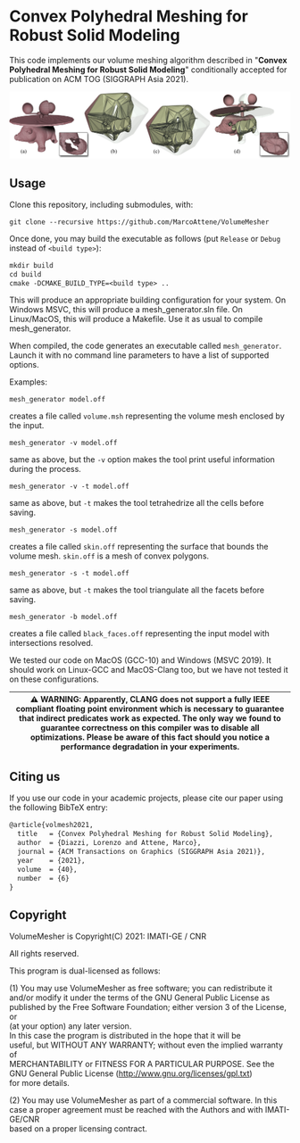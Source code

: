 # Convex Polyhedral Meshing for Robust Solid Modeling

This code implements our volume meshing algorithm described in "**Convex Polyhedral Meshing for Robust Solid Modeling**" conditionally accepted for publication on ACM TOG (SIGGRAPH Asia 2021). 

<p align="center"><img src="teaser_img.png"></p>


## Usage
Clone this repository, including submodules, with:
```
git clone --recursive https://github.com/MarcoAttene/VolumeMesher
```
Once done, you may build the executable as follows (put ``Release`` or ``Debug`` instead of ``<build type>``):
```
mkdir build
cd build
cmake -DCMAKE_BUILD_TYPE=<build type> ..
```
This will produce an appropriate building configuration for your system.
On Windows MSVC, this will produce a mesh_generator.sln file.
On Linux/MacOS, this will produce a Makefile. 
Use it as usual to compile mesh_generator.

When compiled, the code generates an executable called ``mesh_generator``.
Launch it with no command line parameters to have a list of supported options.

Examples:

```
mesh_generator model.off
```
creates a file called ``volume.msh`` representing the volume mesh enclosed by the input.

```
mesh_generator -v model.off
```
same as above, but the ``-v`` option makes the tool print useful information during the process.

```
mesh_generator -v -t model.off
```
same as above, but ``-t`` makes the tool tetrahedrize all the cells before saving.

```
mesh_generator -s model.off
```
creates a file called ``skin.off`` representing the surface that bounds the volume mesh. ``skin.off`` is a mesh of convex polygons.

```
mesh_generator -s -t model.off
```
same as above, but ``-t`` makes the tool triangulate all the facets before saving.

```
mesh_generator -b model.off
```
creates a file called ``black_faces.off`` representing the input model with intersections resolved.



We tested our code on MacOS (GCC-10) and Windows (MSVC 2019).
It should work on Linux-GCC and MacOS-Clang too, but we have not tested it on these configurations.

|:warning: WARNING: Apparently, CLANG does not support a fully IEEE compliant floating point environment which is necessary to guarantee that indirect predicates work as expected. The only way we found to guarantee correctness on this compiler was to disable all optimizations. Please be aware of this fact should you notice a performance degradation in your experiments. |
| --- |

## Citing us
If you use our code in your academic projects, please cite our paper using the following BibTeX entry:
```
@article{volmesh2021,
  title   = {Convex Polyhedral Meshing for Robust Solid Modeling},
  author  = {Diazzi, Lorenzo and Attene, Marco},
  journal = {ACM Transactions on Graphics (SIGGRAPH Asia 2021)},
  year    = {2021},
  volume  = {40},
  number  = {6}
}
```

## Copyright

VolumeMesher is Copyright(C) 2021: IMATI-GE / CNR                                       

All rights reserved.                                                      
                                                                  
This program is dual-licensed as follows:

(1) You may use VolumeMesher as free software; you can redistribute it and/or
modify it under the terms of the GNU General Public License as published 
by the Free Software Foundation; either version 3 of the License, or     
(at your option) any later version.                                      
In this case the program is distributed in the hope that it will be      
useful, but WITHOUT ANY WARRANTY; without even the implied warranty of   
MERCHANTABILITY or FITNESS FOR A PARTICULAR PURPOSE.  See the            
GNU General Public License (http://www.gnu.org/licenses/gpl.txt)         
for more details.                                                        
                                                                         
(2) You may use VolumeMesher as part of a commercial software. In this case a
proper agreement must be reached with the Authors and with IMATI-GE/CNR  
based on a proper licensing contract.

